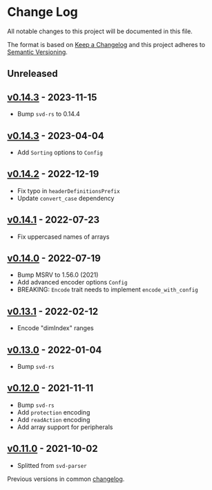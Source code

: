 # Change Log

All notable changes to this project will be documented in this file.

The format is based on [Keep a Changelog](http://keepachangelog.com/)
and this project adheres to [Semantic Versioning](http://semver.org/).

## Unreleased

## [v0.14.3] - 2023-11-15

- Bump `svd-rs` to 0.14.4

## [v0.14.3] - 2023-04-04

- Add `Sorting` options to `Config`

## [v0.14.2] - 2022-12-19

- Fix typo in `headerDefinitionsPrefix`
- Update `convert_case` dependency

## [v0.14.1] - 2022-07-23

- Fix uppercased names of arrays

## [v0.14.0] - 2022-07-19

- Bump MSRV to 1.56.0 (2021)
- Add advanced encoder options `Config`
- BREAKING: `Encode` trait needs to implement `encode_with_config`

## [v0.13.1] - 2022-02-12

- Encode "dimIndex" ranges

## [v0.13.0] - 2022-01-04

- Bump `svd-rs`

## [v0.12.0] - 2021-11-11

- Bump `svd-rs`
- Add `protection` encoding
- Add `readAction` encoding
- Add array support for peripherals

## [v0.11.0] - 2021-10-02
- Splitted from `svd-parser`

Previous versions in common [changelog](../CHANGELOG.md).

[Unreleased]: https://github.com/rust-embedded/svd/compare/svd-rs-v0.14.4...HEAD
[v0.14.4]: https://github.com/rust-embedded/svd/compare/svd-rs-v0.14.3...svd-rs-v0.14.4
[v0.14.3]: https://github.com/rust-embedded/svd/compare/svd-encoder-v0.14.2..svd-rs-v0.14.2
[v0.14.2]: https://github.com/rust-embedded/svd/compare/svd-encoder-v0.14.1..svd-encoder-v0.14.2
[v0.14.1]: https://github.com/rust-embedded/svd/compare/v0.14.0..svd-encoder-v0.14.1
[v0.14.0]: https://github.com/rust-embedded/svd/compare/svd-rs-v0.13.1..v0.14.0
[v0.13.1]: https://github.com/rust-embedded/svd/compare/svd-parser-v0.13.1...svd-rs-v0.13.1
[v0.13.0]: https://github.com/rust-embedded/svd/compare/v0.12.0...v0.13.0
[v0.12.0]: https://github.com/rust-embedded/svd/compare/v0.11.0...v0.12.0
[v0.11.0]: https://github.com/rust-embedded/svd/compare/v0.10.2...v0.11.0
